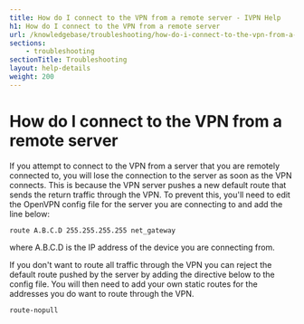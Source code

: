 ```yaml
---
title: How do I connect to the VPN from a remote server - IVPN Help
h1: How do I connect to the VPN from a remote server
url: /knowledgebase/troubleshooting/how-do-i-connect-to-the-vpn-from-a-remote-server/
sections:
    - troubleshooting
sectionTitle: Troubleshooting
layout: help-details
weight: 200
---
```

# How do I connect to the VPN from a remote server

If you attempt to connect to the VPN from a server that you are remotely connected to, you will lose the connection to the server as soon as the VPN connects. This is because the VPN server pushes a new default route that sends the return traffic through the VPN. To prevent this, you'll need to edit the OpenVPN config file for the server you are connecting to and add the line below:

```
route A.B.C.D 255.255.255.255 net_gateway
```

where A.B.C.D is the IP address of the device you are connecting from.

If you don't want to route all traffic through the VPN you can reject the default route pushed by the server by adding the directive below to the config file. You will then need to add your own static routes for the addresses you do want to route through the VPN.

```
route-nopull
```
